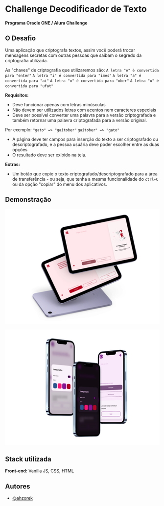 # Challenge Decodificador de Texto

#### Programa Oracle ONE / Alura Challenge

## O Desafio

Uma aplicação que criptografa textos, assim você poderá trocar mensagens secretas com outras pessoas que saibam o segredo da criptografia utilizada.

As "chaves" de criptografia que utilizaremos são:
`A letra "e" é convertida para "enter"`
`A letra "i" é convertida para "imes"`
`A letra "a" é convertida para "ai"`
`A letra "o" é convertida para "ober"`
`A letra "u" é convertida para "ufat"`

**Requisitos:**

- Deve funcionar apenas com letras minúsculas
- Não devem ser utilizados letras com acentos nem caracteres especiais
- Deve ser possível converter uma palavra para a versão criptografada e também retornar uma palavra criptografada para a versão original.

Por exemplo:
`"gato" => "gaitober"`
`gaitober" => "gato"`

- A página deve ter campos para inserção do texto a ser criptografado ou descriptografado, e a pessoa usuária deve poder escolher entre as duas opções
- O resultado deve ser exibido na tela.

**Extras:**

- Um botão que copie o texto criptografado/descriptografado para a área de transferência - ou seja, que tenha a mesma funcionalidade do `ctrl+C` ou da opção "copiar" do menu dos aplicativos.

## Demonstração

![Visão Full](https://github.com/ahzorek/decodificador/blob/main/images/fullview.png?raw=true)

![Visão Mobile](https://github.com/ahzorek/decodificador/blob/main/images/mobile.png?raw=true)

## Stack utilizada

**Front-end:** Vanilla JS, CSS, HTML

## Autores

- [@ahzorek](https://github.com/ahzorek)
